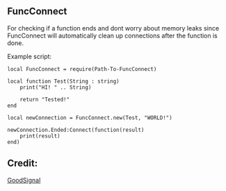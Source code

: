 ## FuncConnect
For checking if a function ends and dont worry about memory leaks since
FuncConnect will automatically clean up connections after the function is done.

Example script:
```luau
local FuncConnect = require(Path-To-FuncConnect)

local function Test(String : string)
    print("HI! " .. String)

    return "Tested!"
end

local newConnection = FuncConnect.new(Test, "WORLD!")

newConnection.Ended:Connect(function(result)
    print(result)
end)
```

## Credit:
[GoodSignal](https://gist.github.com/stravant/b75a322e0919d60dde8a0316d1f09d2f)
